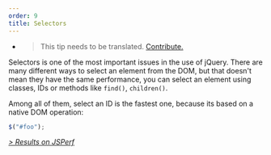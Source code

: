 ```yaml
---
order: 9
title: Selectors
---
```


* > This tip needs to be translated. [Contribute.](https://github.com/zenorocha/browser-diet/blob/master/src/documents/jquery/zh/selectors.html.md)

Selectors is one of the most important issues in the use of jQuery. There are many different ways to select an element from the DOM, but that doesn't mean they have the same performance, you can select an element using classes, IDs or methods like `find()`, `children()`.

Among all of them, select an ID is the fastest one, because its based on a native DOM operation:

```js
$("#foo");
```

*[> Results on JSPerf](http://jsperf.com/browser-diet-jquery-selectors)*
